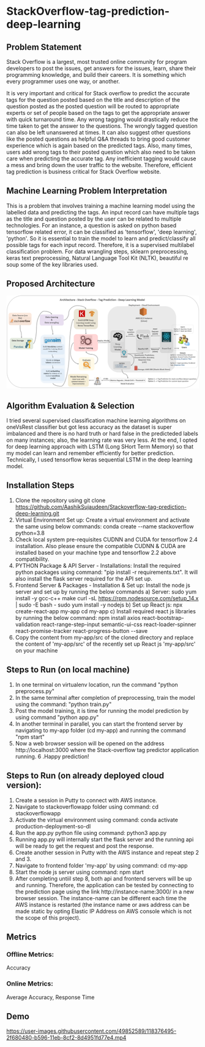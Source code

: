# StackOverflow-tag-prediction-deep-learning

## Problem Statement
Stack Overflow is a largest, most trusted online community for program developers to post the issues, get answers for the issues, learn, share their
programming knowledge, and build their careers. It is something which every programmer uses one way,
or another.

It is very important and critical for Stack overflow to predict the accurate tags for the question posted
based on the title and description of the question posted as the posted question will be routed to
appropriate experts or set of people based on the tags to get the appropriate answer with quick
turnaround time. Any wrong tagging would drastically reduce the time taken to get the answer to the
questions. The wrongly tagged question can also be left unanswered at times. It can also suggest other
questions like the posted questions as helpful Q&A threads to bring good customer experience which is
again based on the predicted tags. Also, many times, users add wrong tags to their posted question
which also need to be taken care when predicting the accurate tag. Any inefficient tagging would cause a
mess and bring down the user traffic to the website. Therefore, efficient tag prediction is business
critical for Stack Overflow website.

## Machine Learning Problem Interpretation
This is a problem that involves training a machine learning model using the labelled data and predicting the tags. An input record can have multiple tags as the title and question posted by the user can be related to multiple technologies. For an instance, a question is asked on python based tensorflow related error, it can be classified as 'tensorflow', 'deep learning', 'python'. So it is essential to train the model to learn and predict/classify all possible tags for each input record. Therefore, it is a supervised multilabel classification problem. For data wrangling steps, sklearn preprocessing, keras text preprocessing, Natural Language Tool Kit (NLTK), beautiful re soup some of the key libraries used.  

## Proposed Architecture
![Architecture](https://github.com/AashikSujaudeen/Stackoverflow-tag-prediction-deep-learning/blob/master/Architecture.png)

## Algorithm Evaluation & Selection
I tried several supervised classification machine learning algorithms on oneVsRest classifier but got less accuracy as the dataset is super imbalanced and there is no hard truth or hard false in the predicteded labels on many instances; also, the learning rate was very less. At the end, I opted for deep learning approach with LSTM (Long SHort Term Memory) so that my model can learn and remember efficiently for better prediction. Technically, I used tensorflow keras sequential LSTM in the deep learning model.

## Installation Steps
1. Clone the repository using git clone https://github.com/AashikSujaudeen/Stackoverflow-tag-prediction-deep-learning.git
2. Virtual Environment Set up: Create a virtual environment and activate the same using below commands:
   conda create --name stackoverflow python=3.8
3. Check local system pre-requisites CUDNN and CUDA for tensorflow 2.4 installation. Also please ensure the compatible CUDNN & CUDA are installed based on your machine type and tensorflow 2.2 above compatibility.
4. PYTHON Package & API Server - Installations: Install the required python packages using command: "pip install -r requirements.txt". It will also install the flask server required for the API set up.
5. Frontend Server & Packages - Installation & Set up: Install the node js server and set up by running the below commands
    a) Server:
      sudo yum install -y gcc-c++ make
      curl -sL https://rpm.nodesource.com/setup_14.x | sudo -E bash -
      sudo yum install -y nodejs
    b) Set up React js:
      npx create-react-app my-app
      cd my-app
    c) Install required react js libraries by running the below command:
      npm install axios react-bootstrap-validation react-range-step-input semantic-ui-css react-loader-spinner react-promise-tracker react-progress-button --save
6. Copy the content from my-app/src of the cloned directory and replace the content of 'my-app/src' of the recently set up React js 'my-app/src' on your machine

## Steps to Run (on local machine)
1. In one terminal on virtualenv location, run the command "python preprocess.py"
2. In the same terminal after completion of preprocessing, train the model using the command: "python train.py"
3. Post the model training, it is time for running the model prediction by using command "python app.py"
4. In another terminal in parallel, you can start the frontend server by navigating to my-app folder (cd my-app)  and running the command "npm start"
5. Now a web browser session will be opened on the address http://localhost:3000 where the Stack-overflow tag predictor application running.
6 .Happy prediction!

## Steps to Run (on already deployed cloud version):
1. Create a session in Putty to connect with AWS instance.
2. Navigate to stackoverflowapp folder using command: cd stackoverflowapp
3. Activate the virtual environment using command: conda activate production-deployment-so-dl
4. Run the app.py python file using command: python3 app.py
5. Running app.py will internally start the flask server and the running api will be ready to get the request and post the response.
6. Create another session in Putty with the AWS instance and repeat step 2 and 3.
7. Navigate to frontend folder 'my-app' by using command: cd my-app
8. Start the node js server using command: npm start
9. After completing untiil step 8, both api and frontend servers will be up and running. Therefore, the application can be tested by connecting to the prediction page using the link http://instance-name:3000/ in a new browser session. The instance-name can be different each time the AWS instance is restarted (the instance name or aws address can be made static by opting Elastic IP Address on AWS console which is not the scope of this project).

## Metrics
### Offline Metrics:
Accuracy

### Online Metrics:
Average Accuracy, Response Time

## Demo
https://user-images.githubusercontent.com/49852589/118376495-2f680480-b596-11eb-8cf2-8d4951fd77e4.mp4




